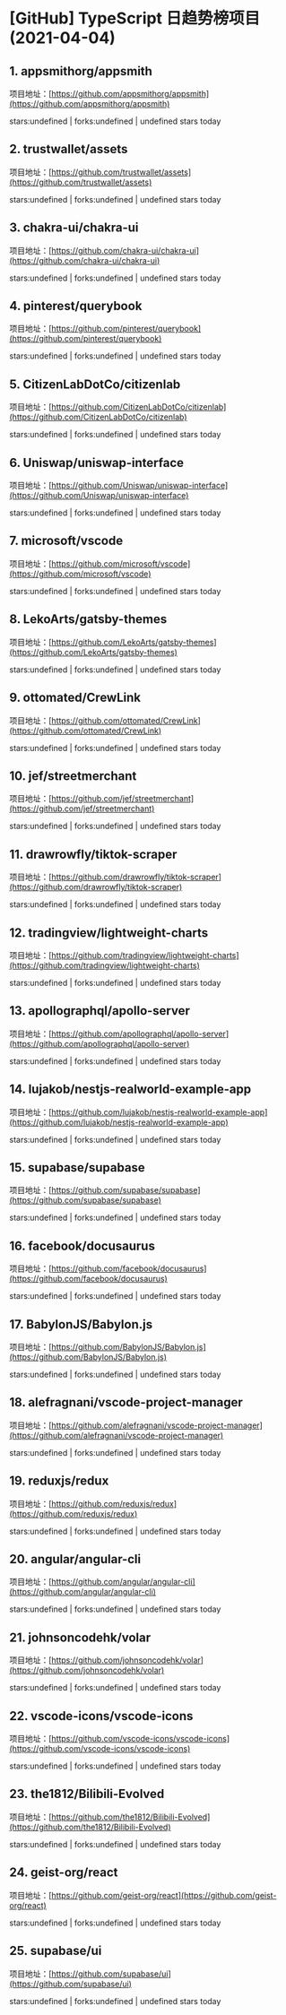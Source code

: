 # [GitHub] TypeScript 日趋势榜项目(2021-04-04)

## 1. appsmithorg/appsmith 

项目地址：[https://github.com/appsmithorg/appsmith](https://github.com/appsmithorg/appsmith)

stars:undefined | forks:undefined | undefined stars today 



## 2. trustwallet/assets 

项目地址：[https://github.com/trustwallet/assets](https://github.com/trustwallet/assets)

stars:undefined | forks:undefined | undefined stars today 



## 3. chakra-ui/chakra-ui 

项目地址：[https://github.com/chakra-ui/chakra-ui](https://github.com/chakra-ui/chakra-ui)

stars:undefined | forks:undefined | undefined stars today 



## 4. pinterest/querybook 

项目地址：[https://github.com/pinterest/querybook](https://github.com/pinterest/querybook)

stars:undefined | forks:undefined | undefined stars today 



## 5. CitizenLabDotCo/citizenlab 

项目地址：[https://github.com/CitizenLabDotCo/citizenlab](https://github.com/CitizenLabDotCo/citizenlab)

stars:undefined | forks:undefined | undefined stars today 



## 6. Uniswap/uniswap-interface 

项目地址：[https://github.com/Uniswap/uniswap-interface](https://github.com/Uniswap/uniswap-interface)

stars:undefined | forks:undefined | undefined stars today 



## 7. microsoft/vscode 

项目地址：[https://github.com/microsoft/vscode](https://github.com/microsoft/vscode)

stars:undefined | forks:undefined | undefined stars today 



## 8. LekoArts/gatsby-themes 

项目地址：[https://github.com/LekoArts/gatsby-themes](https://github.com/LekoArts/gatsby-themes)

stars:undefined | forks:undefined | undefined stars today 



## 9. ottomated/CrewLink 

项目地址：[https://github.com/ottomated/CrewLink](https://github.com/ottomated/CrewLink)

stars:undefined | forks:undefined | undefined stars today 



## 10. jef/streetmerchant 

项目地址：[https://github.com/jef/streetmerchant](https://github.com/jef/streetmerchant)

stars:undefined | forks:undefined | undefined stars today 



## 11. drawrowfly/tiktok-scraper 

项目地址：[https://github.com/drawrowfly/tiktok-scraper](https://github.com/drawrowfly/tiktok-scraper)

stars:undefined | forks:undefined | undefined stars today 



## 12. tradingview/lightweight-charts 

项目地址：[https://github.com/tradingview/lightweight-charts](https://github.com/tradingview/lightweight-charts)

stars:undefined | forks:undefined | undefined stars today 



## 13. apollographql/apollo-server 

项目地址：[https://github.com/apollographql/apollo-server](https://github.com/apollographql/apollo-server)

stars:undefined | forks:undefined | undefined stars today 



## 14. lujakob/nestjs-realworld-example-app 

项目地址：[https://github.com/lujakob/nestjs-realworld-example-app](https://github.com/lujakob/nestjs-realworld-example-app)

stars:undefined | forks:undefined | undefined stars today 



## 15. supabase/supabase 

项目地址：[https://github.com/supabase/supabase](https://github.com/supabase/supabase)

stars:undefined | forks:undefined | undefined stars today 



## 16. facebook/docusaurus 

项目地址：[https://github.com/facebook/docusaurus](https://github.com/facebook/docusaurus)

stars:undefined | forks:undefined | undefined stars today 



## 17. BabylonJS/Babylon.js 

项目地址：[https://github.com/BabylonJS/Babylon.js](https://github.com/BabylonJS/Babylon.js)

stars:undefined | forks:undefined | undefined stars today 



## 18. alefragnani/vscode-project-manager 

项目地址：[https://github.com/alefragnani/vscode-project-manager](https://github.com/alefragnani/vscode-project-manager)

stars:undefined | forks:undefined | undefined stars today 



## 19. reduxjs/redux 

项目地址：[https://github.com/reduxjs/redux](https://github.com/reduxjs/redux)

stars:undefined | forks:undefined | undefined stars today 



## 20. angular/angular-cli 

项目地址：[https://github.com/angular/angular-cli](https://github.com/angular/angular-cli)

stars:undefined | forks:undefined | undefined stars today 



## 21. johnsoncodehk/volar 

项目地址：[https://github.com/johnsoncodehk/volar](https://github.com/johnsoncodehk/volar)

stars:undefined | forks:undefined | undefined stars today 



## 22. vscode-icons/vscode-icons 

项目地址：[https://github.com/vscode-icons/vscode-icons](https://github.com/vscode-icons/vscode-icons)

stars:undefined | forks:undefined | undefined stars today 



## 23. the1812/Bilibili-Evolved 

项目地址：[https://github.com/the1812/Bilibili-Evolved](https://github.com/the1812/Bilibili-Evolved)

stars:undefined | forks:undefined | undefined stars today 



## 24. geist-org/react 

项目地址：[https://github.com/geist-org/react](https://github.com/geist-org/react)

stars:undefined | forks:undefined | undefined stars today 



## 25. supabase/ui 

项目地址：[https://github.com/supabase/ui](https://github.com/supabase/ui)

stars:undefined | forks:undefined | undefined stars today 



